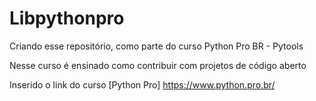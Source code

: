 # Libpythonpro
Criando esse repositório, como parte do curso Python Pro BR - Pytools

Nesse curso é ensinado como contribuir com projetos de código aberto

Inserido o link do curso [Python Pro] https://www.python.pro.br/